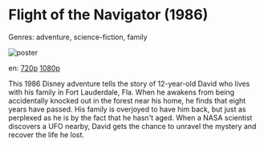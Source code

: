 # Flight of the Navigator (1986)

Genres: adventure, science-fiction, family

![poster](http://image.tmdb.org/t/p/w500/69kD2bpkwSadpN30JB9vJrlz8HW.jpg)

en:
  [720p](magnet:?xt=urn:btih:E2B887B13978817B26D57580D0F8A71D7C1142AB&tr=udp://glotorrents.pw:6969/announce&tr=udp://tracker.opentrackr.org:1337/announce&tr=udp://torrent.gresille.org:80/announce&tr=udp://tracker.openbittorrent.com:80&tr=udp://tracker.coppersurfer.tk:6969&tr=udp://tracker.leechers-paradise.org:6969&tr=udp://p4p.arenabg.ch:1337&tr=udp://tracker.internetwarriors.net:1337)
  [1080p](magnet:?xt=urn:btih:E2EC3AE7D081E0BF17485C150602F202E77683B2&tr=udp://glotorrents.pw:6969/announce&tr=udp://tracker.opentrackr.org:1337/announce&tr=udp://torrent.gresille.org:80/announce&tr=udp://tracker.openbittorrent.com:80&tr=udp://tracker.coppersurfer.tk:6969&tr=udp://tracker.leechers-paradise.org:6969&tr=udp://p4p.arenabg.ch:1337&tr=udp://tracker.internetwarriors.net:1337)
  


This 1986 Disney adventure tells the story of 12-year-old David who lives with his family in Fort Lauderdale, Fla. When he awakens from being accidentally knocked out in the forest near his home, he finds that eight years have passed. His family is overjoyed to have him back, but just as perplexed as he is by the fact that he hasn't aged. When a NASA scientist discovers a UFO nearby, David gets the chance to unravel the mystery and recover the life he lost.
